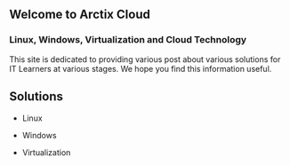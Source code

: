 ## Welcome to Arctix Cloud
### Linux, Windows, Virtualization and Cloud Technology

This site is dedicated to providing various post about various solutions for IT Learners at various stages.  We hope you find this information useful.

## Solutions

- Linux 

- Windows

- Virtualization
